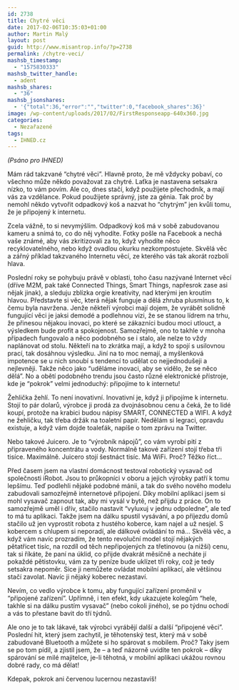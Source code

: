 ```yaml
---
id: 2738
title: Chytré věci
date: 2017-02-06T10:35:03+01:00
author: Martin Malý
layout: post
guid: http://www.misantrop.info/?p=2738
permalink: /chytre-veci/
mashsb_timestamp:
  - "1575830333"
mashsb_twitter_handle:
  - adent
mashsb_shares:
  - "36"
mashsb_jsonshares:
  - '{"total":36,"error":"","twitter":0,"facebook_shares":36}'
image: /wp-content/uploads/2017/02/FirstResponseapp-640x360.jpg
categories:
  - Nezařazené
tags:
  - IHNED.cz
---
```

_<span style="font-weight: 400;">(Psáno pro IHNED)</span>_

<span style="font-weight: 400;">Mám rád takzvané “chytré věci”. Hlavně proto, že mě vždycky pobaví, co všechno může někdo považovat za chytré. Laťka je nastavena setsakra nízko, to vám povím. Ale co, dnes stačí, když použijete přechodník, a mají vás za vzdělance. Pokud použijete správný, jste za génia. Tak proč by nemohl někdo vytvořit odpadkový koš a nazvat ho “chytrým” jen kvůli tomu, že je připojený k internetu.</span>

<span style="font-weight: 400;">Zcela vážně, to si nevymýšlím. Odpadkový koš má v sobě zabudovanou kameru a snímá to, co do něj vyhodíte. Fotky pošle na Facebook a nechá vaše známé, aby vás zkritizovali za to, když vyhodíte něco recyklovatelného, nebo když ovadlou okurku nezkompostujete. Skvělá věc a zářný příklad takzvaného Internetu věcí, ze kterého vás tak akorát rozbolí hlava.</span>

<span style="font-weight: 400;">Poslední roky se pohybuju právě v oblasti, toho času nazývané Internet věcí (dříve M2M, pak také Connected Things, Smart Things, napřesrok zase asi nějak jinak), a sleduju zblízka orgie kreativity, nad kterými jen kroutím hlavou. Představte si věc, která nějak funguje a dělá zhruba plusmínus to, k čemu byla navržena. Jenže někteří výrobci mají dojem, že vyrábět solidně fungující věci je jaksi demodé a podlehnou vizi, že se stanou lídrem na trhu, že přinesou nějakou inovaci, po které se zákazníci budou moci utlouct, a výsledkem bude profit a spokojenost. Samozřejmě, ono to takhle v mnoha případech fungovalo a něco podobného se i stalo, ale nelze to vždy naplánovat od stolu. Někteří na to zkrátka mají, a když to spojí s usilovnou prací, tak dosáhnou výsledku. Jiní na to moc nemají, a myšlenková impotence se u nich snoubí s tendencí to udělat co nejjednodušeji a nejlevněji. Takže něco jako “uděláme inovaci, aby se vidělo, že se něco dělá”. No a obětí podobného trendu jsou často různé elektronické přístroje, kde je “pokrok” velmi jednoduchý: připojíme to k internetu!</span>

<span style="font-weight: 400;">Žehlička žehlí. To není inovativní. Inovativní je, když ji připojíme k internetu. Stojí to pár dolarů, výrobce ji prodá za dvojnásobnou cenu a čeká, že to lidé koupí, protože na krabici budou nápisy SMART, CONNECTED a WIFI. A když ne žehličku, tak třeba držák na toaletní papír. Nedělám si legraci, opravdu existuje, a když vám dojde toaleťák, napíše o tom zprávu na Twitter.</span>

<span style="font-weight: 400;">Nebo takové Juicero. Je to “výrobník nápojů”, co vám vyrobí pití z připraveného koncentrátu a vody. Normálně takové zařízení stojí třeba tři tisíce. Maximálně. Juicero stojí šestnáct tisíc. Má WiFi. Proč? Těžko říct…</span>

<span style="font-weight: 400;">Před časem jsem na vlastní domácnost testoval robotický vysavač od společnosti iRobot. Jsou to průkopníci v oboru a jejich výrobky patří k tomu lepšímu. Teď podlehli nějaké podobné mánii, a tak do svého nového modelu zabudovali samozřejmě internetové připojení. Díky mobilní aplikaci jsem si mohl vysavač zapnout tak, aby mi vysál v bytě, než přijdu z práce. On to samozřejmě uměl i dřív, stačilo nastavit “vyluxuj v jednu odpoledne”, ale teď to má tu aplikaci. Takže jsem na dálku spustil vysávání, a po příjezdu domů stačilo už jen vyprostit robota z hustého koberce, kam najel a už nesjel. S kobercem s chlupem si neporadí, ale dálkové ovládání to má… Skvělá věc, a když vám navíc prozradím, že tento revoluční model stojí nějakých pětatřicet tisíc, na rozdíl od těch nepřipojených za třetinovou (a nižší) cenu, tak si říkáte, že paní na úklid, co přijde dvakrát měsíčně a necháte jí pokaždé pětistovku, vám za ty peníze bude uklízet tři roky, což je tedy setsakra nepoměr. Sice ji nemůžete ovládat mobilní aplikací, ale většinou stačí zavolat. Navíc ji nějaký koberec nezastaví.</span>

<span style="font-weight: 400;">Nevím, co vedlo výrobce k tomu, aby fungující zařízení proměnil v “připojené zařízení”. Upřímně, i ten efekt, kdy ukazujete kolegům “hele, takhle si na dálku pustím vysavač” (nebo cokoli jiného), se po týdnu ochodí a vás to přestane bavit do tří týdnů.</span>

<span style="font-weight: 400;">Ale ono je to tak lákavé, tak výrobci vyrábějí další a další “připojené věci”. Poslední hit, který jsem zachytil, je těhotenský test, který má v sobě zabudované Bluetooth a můžete si ho spárovat s mobilem. Proč? Taky jsem se po tom pídil, a zjistil jsem, že &#8211; a teď názorně uvidíte ten pokrok &#8211; díky spárování se milé majitelce, je-li těhotná, v mobilní aplikaci ukážou rovnou dobré rady, co má dělat!</span>

<span style="font-weight: 400;">Kdepak, pokrok ani červenou lucernou nezastavíš!</span>